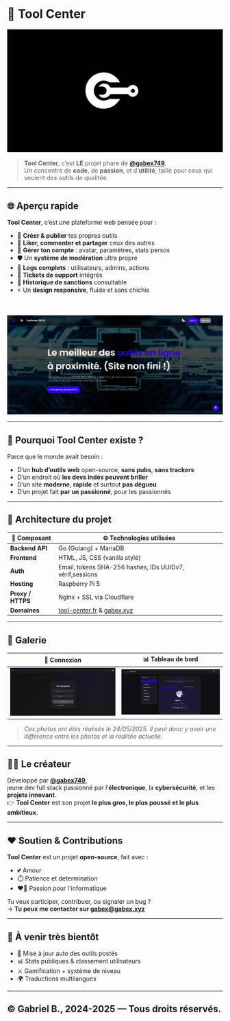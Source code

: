 # 🚀 **Tool Center**

![Tool Center Banner](./frontend/assets/Banniere-TC.png)

> **Tool Center**, c’est **LE** projet phare de **[@gabex749](https://github.com/gabex749)**.  
> Un concentré de **code**, de **passion**, et d’**utilité**, taillé pour ceux qui veulent des outils de qualitée.

---

## 🌐 **Aperçu rapide**

**Tool Center**, c’est une plateforme web pensée pour :
- 🔧 **Créer & publier** tes propres outils
- 💬 **Liker, commenter et partager** ceux des autres
- 👤 **Gérer ton compte** : avatar, paramètres, stats persos
- 🛡️ Un **système de modération** ultra propre
- 📜 **Logs complets** : utilisateurs, admins, actions
- 🎫 **Tickets de support** intégrés
- 🔔 **Historique de sanctions** consultable
- ⚡ Un **design responsive**, fluide et sans chichis

<br/>

![Preview Interface](./frontend/assets/demo-preview.png)

---

## 🧠 **Pourquoi Tool Center existe ?**

Parce que le monde avait besoin :
- D’un **hub d’outils web** open-source, **sans pubs**, **sans trackers**
- D’un endroit où **les devs indés peuvent briller**
- D’un site **moderne**, **rapide** et surtout **pas dégueu**
- D’un projet fait **par un passionné**, pour les passionnés

---

## 🧱 **Architecture du projet**

| 🧩 Composant       | ⚙️ Technologies utilisées             |
|-------------------|-------------------------------------|
| **Backend API**   | Go (Golang) + MariaDB               |
| **Frontend**      | HTML, JS, CSS (vanilla stylé)       |
| **Auth**          | Email, tokens SHA-256 hashés, IDs UUIDv7, vérif,sessions   |
| **Hosting**       | Raspberry Pi 5                      |
| **Proxy / HTTPS** | Nginx + SSL via Cloudflare          |
| **Domaines**      | [tool-center.fr](https://tool-center.fr) & [gabex.xyz](https://gabex.xyz) |

---

## 📸 **Galerie**

| 🔐 Connexion                         | 📊 Tableau de bord                  |
|-------------------------------------|------------------------------------|
| ![Login](./frontend/assets/login-preview.png)        | ![Dashboard](./frontend/assets/dashbord-preview.png) |

> _Ces photos ont étés réalisés le 24/05/2025. Il peut donc y avoir une différence entre les photos et la réalitée actuelle._

---

## 🧙‍♂️ **Le créateur**

Développé par **[@gabex749](https://github.com/gabex749)**,  
jeune dev full stack passionné par l’**électronique**, la **cybersécurité**, et les **projets innovant**.  
👉 **Tool Center** est son projet **le plus gros, le plus poussé et le plus ambitieux**.

---

## ❤️ **Soutien & Contributions**

**Tool Center** est un projet **open-source**, fait avec :
- 💕 Amour
- ⏱️ Patience et determination
- ❤️‍🔥 Passion pour l'informatique

Tu veux participer, contribuer, ou signaler un bug ?  
→ **Tu peux me contacter sur gabex@gabex.xyz**

---

## 🔮 **À venir très bientôt**

- 🔄 Mise à jour auto des outils postés
- 📊 Stats publiques & classement utilisateurs
- ⚔️ Gamification + système de niveau
- 🌍 Traductions multilangues

---
## **© Gabriel B., 2024-2025 — Tous droits réservés.**
